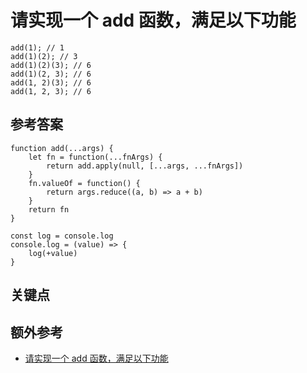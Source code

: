 # 请实现一个 add 函数，满足以下功能

```es6
add(1); // 1
add(1)(2); // 3
add(1)(2)(3); // 6
add(1)(2, 3); // 6
add(1, 2)(3); // 6
add(1, 2, 3); // 6
```

## 参考答案

```es6
function add(...args) {
    let fn = function(...fnArgs) {
        return add.apply(null, [...args, ...fnArgs])
    }
    fn.valueOf = function() {
        return args.reduce((a, b) => a + b)
    }
    return fn
}

const log = console.log
console.log = (value) => {
    log(+value)
}
```

## 关键点

## 额外参考

* [请实现一个 add 函数，满足以下功能](https://github.com/Advanced-Frontend/Daily-Interview-Question/issues/134)

<!-- tags: (javascript) -->

<!-- expertise: (1) -->
